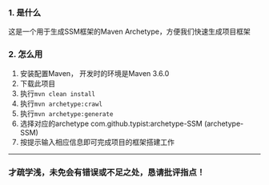 ### 1. 是什么
这是一个用于生成SSM框架的Maven Archetype，方便我们快速生成项目框架

### 2. 怎么用
1. 安装配置Maven， 开发时的环境是Maven 3.6.0
2. 下载此项目
3. 执行```mvn clean install```
4. 执行```mvn archetype:crawl```
5. 执行```mvn archetype:generate```
6. 选择对应的archetype 
com.github.typist:archetype-SSM (archetype-SSM)
7. 按提示输入相应信息即可完成项目的框架搭建工作

---
### 才疏学浅，未免会有错误或不足之处，恳请批评指点！